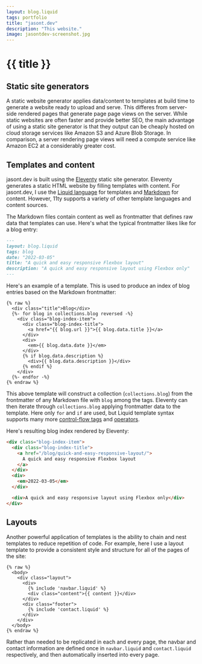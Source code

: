 ```yaml
---
layout: blog.liquid
tags: portfolio
title: "jasont.dev"
description: "This website."
image: jasontdev-screenshot.jpg
---
```


# {{ title }}

## Static site generators

A static website generator applies data/content to templates at build time to generate a website ready to upload and serve. This differes from server-side
rendered pages that generate page page views on the server. While static websites are often faster and provide better SEO, the main advantage of using a
static site generator is that they output can be cheaply hosted on cloud storage services like Amazon S3 and Azure Blob Storage. In comparison, a server
rendering page views will need a compute service like Amazon EC2 at a considerably greater cost.

## Templates and content

jasont.dev is built using the [Eleventy](https://www.11ty.dev/) static site generator. Eleventy generates a static HTML website by filling templates with
content. For jasont.dev, I use the [Liquid language](https://shopify.github.io/liquid/) for templates and [Markdown](https://en.wikipedia.org/wiki/Markdown)
for content. However, 11ty supports a variety of other template languages and content sources.

The Markdown files contain content as well as frontmatter that defines raw data that templates can use. Here's what the typical frontmatter likes like for
a blog entry:

```markdown
---
layout: blog.liquid
tags: blog
date: "2022-03-05"
title: "A quick and easy responsive Flexbox layout"
description: "A quick and easy responsive layout using Flexbox only"
---
```

Here's an example of a template. This is used to produce an index of blog entries based on the Markdown frontmatter:

```liquid
{% raw %}
  <div class="title">Blog</div>
  {%- for blog in collections.blog reversed -%}
    <div class="blog-index-item">
      <div class="blog-index-title">
        <a href="{{ blog.url }}">{{ blog.data.title }}</a>
      </div>
      <div>
        <em>{{ blog.data.date }}</em>
      </div>
      {% if blog.data.description %}
        <div>{{ blog.data.description }}</div>
      {% endif %}
    </div>
  {%- endfor -%}
{% endraw %}
```

This above template will construct a collection (`collections.blog`) from the frontmatter of any Markdown file with
`blog` among the tags. Eleventy can then iterate through `collections.blog` applying frontmatter data to the template. Here
only `for` and `if` are used, but Liquid template syntax supports many more [control-flow tags](https://shopify.github.io/liquid/tags/control-flow/)
and [operators](https://shopify.github.io/liquid/basics/operators/).

Here's resulting blog index rendered by Eleventy:

```html
<div class="blog-index-item">
  <div class="blog-index-title">
    <a href="/blog/quick-and-easy-responsive-layout/">
      A quick and easy responsive Flexbox layout
    </a>
  </div>
  <div>
    <em>2022-03-05</em>
  </div>

  <div>A quick and easy responsive layout using Flexbox only</div>
</div>
```

## Layouts

Another powerful application of templates is the ability to chain and nest templates to reduce
repetition of code. For example, here I use a layout template to provide a consistent style
and structure for all of the pages of the site:

```liquid
{% raw %}
  <body>
    <div class="layout">
      <div>
        {% include 'navbar.liquid' %}
        <div class="content">{{ content }}</div>
      </div>
      <div class="footer">
        {% include 'contact.liquid' %}
      </div>
    </div>
  </body>
{% endraw %}
```
Rather than needed to be replicated in each and every page, the navbar and contact information are
defined once in ```navbar.liquid``` and ```contact.liquid``` respectively, and then automatically
inserted into every page.